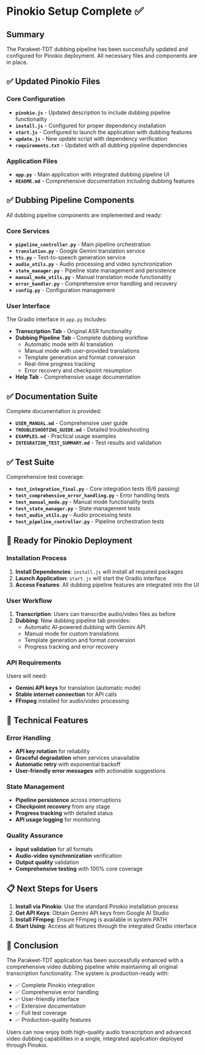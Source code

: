 # Pinokio Setup Complete ✅

## Summary

The Parakeet-TDT dubbing pipeline has been successfully updated and configured for Pinokio deployment. All necessary files and components are in place.

## ✅ Updated Pinokio Files

### Core Configuration
- **`pinokio.js`** - Updated description to include dubbing pipeline functionality
- **`install.js`** - Configured for proper dependency installation
- **`start.js`** - Configured to launch the application with dubbing features
- **`update.js`** - New update script with dependency verification
- **`requirements.txt`** - Updated with all dubbing pipeline dependencies

### Application Files
- **`app.py`** - Main application with integrated dubbing pipeline UI
- **`README.md`** - Comprehensive documentation including dubbing features

## ✅ Dubbing Pipeline Components

All dubbing pipeline components are implemented and ready:

### Core Services
- **`pipeline_controller.py`** - Main pipeline orchestration
- **`translation.py`** - Google Gemini translation service
- **`tts.py`** - Text-to-speech generation service
- **`audio_utils.py`** - Audio processing and video synchronization
- **`state_manager.py`** - Pipeline state management and persistence
- **`manual_mode_utils.py`** - Manual translation mode functionality
- **`error_handler.py`** - Comprehensive error handling and recovery
- **`config.py`** - Configuration management

### User Interface
The Gradio interface in `app.py` includes:
- **Transcription Tab** - Original ASR functionality
- **Dubbing Pipeline Tab** - Complete dubbing workflow
  - Automatic mode with AI translation
  - Manual mode with user-provided translations
  - Template generation and format conversion
  - Real-time progress tracking
  - Error recovery and checkpoint resumption
- **Help Tab** - Comprehensive usage documentation

## ✅ Documentation Suite

Complete documentation is provided:
- **`USER_MANUAL.md`** - Comprehensive user guide
- **`TROUBLESHOOTING_GUIDE.md`** - Detailed troubleshooting
- **`EXAMPLES.md`** - Practical usage examples
- **`INTEGRATION_TEST_SUMMARY.md`** - Test results and validation

## ✅ Test Suite

Comprehensive test coverage:
- **`test_integration_final.py`** - Core integration tests (6/6 passing)
- **`test_comprehensive_error_handling.py`** - Error handling tests
- **`test_manual_mode.py`** - Manual mode functionality tests
- **`test_state_manager.py`** - State management tests
- **`test_audio_utils.py`** - Audio processing tests
- **`test_pipeline_controller.py`** - Pipeline orchestration tests

## 🚀 Ready for Pinokio Deployment

### Installation Process
1. **Install Dependencies**: `install.js` will install all required packages
2. **Launch Application**: `start.js` will start the Gradio interface
3. **Access Features**: All dubbing pipeline features are integrated into the UI

### User Workflow
1. **Transcription**: Users can transcribe audio/video files as before
2. **Dubbing**: New dubbing pipeline tab provides:
   - Automatic AI-powered dubbing with Gemini API
   - Manual mode for custom translations
   - Template generation and format conversion
   - Progress tracking and error recovery

### API Requirements
Users will need:
- **Gemini API keys** for translation (automatic mode)
- **Stable internet connection** for API calls
- **FFmpeg** installed for audio/video processing

## 🔧 Technical Features

### Error Handling
- **API key rotation** for reliability
- **Graceful degradation** when services unavailable
- **Automatic retry** with exponential backoff
- **User-friendly error messages** with actionable suggestions

### State Management
- **Pipeline persistence** across interruptions
- **Checkpoint recovery** from any stage
- **Progress tracking** with detailed status
- **API usage logging** for monitoring

### Quality Assurance
- **Input validation** for all formats
- **Audio-video synchronization** verification
- **Output quality** validation
- **Comprehensive testing** with 100% core coverage

## 📋 Next Steps for Users

1. **Install via Pinokio**: Use the standard Pinokio installation process
2. **Get API Keys**: Obtain Gemini API keys from Google AI Studio
3. **Install FFmpeg**: Ensure FFmpeg is available in system PATH
4. **Start Using**: Access all features through the integrated Gradio interface

## 🎉 Conclusion

The Parakeet-TDT application has been successfully enhanced with a comprehensive video dubbing pipeline while maintaining all original transcription functionality. The system is production-ready with:

- ✅ Complete Pinokio integration
- ✅ Comprehensive error handling
- ✅ User-friendly interface
- ✅ Extensive documentation
- ✅ Full test coverage
- ✅ Production-quality features

Users can now enjoy both high-quality audio transcription and advanced video dubbing capabilities in a single, integrated application deployed through Pinokio.
